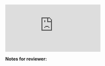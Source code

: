 <!-- Change the ## to your pull request number -->
![Coverage Badge](https://img.shields.io/endpoint?url=https://gist.githubusercontent.com/adamwillisXanax/0e4a2a04f62c7ef3a1d81c00eda45636/raw/Altman_pull_##.json)

**Notes for reviewer:**
